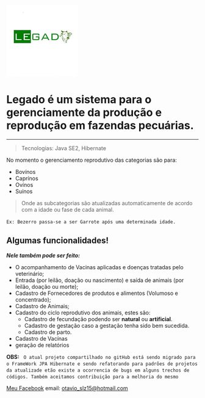 ![legado](https://github.com/OtavioCostaLima/Legado/blob/master/src/br/com/ti4b/icons/LEGADO1.jpg)

# Legado é um sistema para o gerenciamente da produção e reprodução em fazendas pecuárias.
---

> Tecnologias: Java SE2, Hibernate

 No momento o gerenciamento reprodutivo das categorias são para:
 * Bovínos
 * Caprínos
 * Ovínos
 * Suínos

> Onde as subcategorias são atualizadas automaticamente de acordo com a idade ou fase de cada animal.

 ` Ex: Bezerro passa-se a ser Garrote após uma determinada idade. `

## Algumas funcionalidades!

**_Nele também pode ser feito:_**
 * O acompanhamento de Vacinas aplicadas e doenças tratadas pelo veterinário;
 * Entrada (por leilão, doação ou nascimento) e saída de animais (por leilão, doação ou morte);
* Cadastro de Fornecedores de produtos e alimentos (Volumoso e concentrado);
* Cadastro de Animais;
* Cadastro do ciclo reprodutivo dos animais, estes são:  
    *  Cadastro de fecundação podendo ser __natural__ ou __artificial__.
    * Cadastro de gestação caso a gestação tenha sido bem sucedida.
    * Cadastro de parto.
 * Cadastro de Vacínas
 * geração de relatórios



 __OBS:__ `` O atual projeto compartilhado no gitHub está sendo migrado para o FrameWork JPA Hibernate e sendo refatorando para padrões de projetos da atualizade etão existe a ocorrencia de bugs em alguns trechos de códigos. Também aceitamos contribuição para a melhoria do mesmo``
 
[Meu Facebook](http://facebook.com/otavio.costa.lima "Otávio Costa")
email: <otavio_slz15@hotmail.com>



